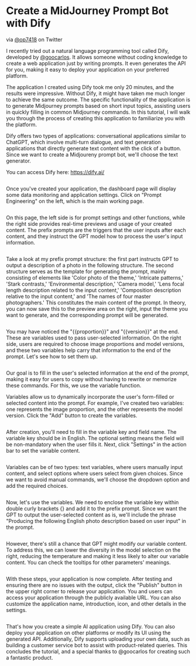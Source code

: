 # Create a MidJourney Prompt Bot with Dify

via [@op7418](https://twitter.com/op7418) on Twitter

I recently tried out a natural language programming tool called Dify, developed by [@goocarlos](https://twitter.com/goocarlos). It allows someone without coding knowledge to create a web application just by writing prompts. It even generates the API for you, making it easy to deploy your application on your preferred platform.

The application I created using Dify took me only 20 minutes, and the results were impressive. Without Dify, it might have taken me much longer to achieve the same outcome. The specific functionality of the application is to generate Midjourney prompts based on short input topics, assisting users in quickly filling in common Midjourney commands. In this tutorial, I will walk you through the process of creating this application to familiarize you with the platform.

Dify offers two types of applications: conversational applications similar to ChatGPT, which involve multi-turn dialogue, and text generation applications that directly generate text content with the click of a button. Since we want to create a Midjoureny prompt bot, we'll choose the text generator.

You can access Dify here: https://dify.ai/

<figure><img src="https://assets-docs.dify.ai/img/en/use-cases/41c38ee3634ca8db4029d31100297292.webp" alt=""><figcaption></figcaption></figure>

Once you've created your application, the dashboard page will display some data monitoring and application settings. Click on "Prompt Engineering" on the left, which is the main working page.

<figure><img src="https://assets-docs.dify.ai/img/en/use-cases/87afe74c0a9aa0f4f9fb88dbe510d055.webp" alt=""><figcaption></figcaption></figure>

On this page, the left side is for prompt settings and other functions, while the right side provides real-time previews and usage of your created content. The prefix prompts are the triggers that the user inputs after each content, and they instruct the GPT model how to process the user's input information.

<figure><img src="https://assets-docs.dify.ai/img/en/use-cases/87b6579ecdf7866f006e3e2fea900e48.webp" alt=""><figcaption></figcaption></figure>

Take a look at my prefix prompt structure: the first part instructs GPT to output a description of a photo in the following structure. The second structure serves as the template for generating the prompt, mainly consisting of elements like 'Color photo of the theme,' 'Intricate patterns,' 'Stark contrasts,' 'Environmental description,' 'Camera model,' 'Lens focal length description related to the input content,' 'Composition description relative to the input content,' and 'The names of four master photographers.' This constitutes the main content of the prompt. In theory, you can now save this to the preview area on the right, input the theme you want to generate, and the corresponding prompt will be generated.

<figure><img src="https://assets-docs.dify.ai/img/en/use-cases/6573752b0cb7eb8f53787b14c7b4f479.webp" alt=""><figcaption></figcaption></figure>

You may have noticed the "\{{proportion\}}" and "\{{version\}}" at the end. These are variables used to pass user-selected information. On the right side, users are required to choose image proportions and model versions, and these two variables help carry that information to the end of the prompt. Let's see how to set them up.

<figure><img src="https://assets-docs.dify.ai/img/en/use-cases/4f92181fb3f74924db3abbd09006ece6.webp" alt=""><figcaption></figcaption></figure>

Our goal is to fill in the user's selected information at the end of the prompt, making it easy for users to copy without having to rewrite or memorize these commands. For this, we use the variable function.

Variables allow us to dynamically incorporate the user's form-filled or selected content into the prompt. For example, I've created two variables: one represents the image proportion, and the other represents the model version. Click the "Add" button to create the variables.

<figure><img src="https://assets-docs.dify.ai/img/en/use-cases/a5d6c075658912892a0a3431e9646846.webp" alt=""><figcaption></figcaption></figure>

After creation, you'll need to fill in the variable key and field name. The variable key should be in English. The optional setting means the field will be non-mandatory when the user fills it. Next, click "Settings" in the action bar to set the variable content.

<figure><img src="https://assets-docs.dify.ai/img/en/use-cases/5aa9cf5f54a0e11bfdcb93c4453ca66f.webp" alt=""><figcaption></figcaption></figure>

Variables can be of two types: text variables, where users manually input content, and select options where users select from given choices. Since we want to avoid manual commands, we'll choose the dropdown option and add the required choices.

<figure><img src="https://assets-docs.dify.ai/img/en/use-cases/10533925c96d886ee52a5075d2e4f22f.webp" alt=""><figcaption></figcaption></figure>

Now, let's use the variables. We need to enclose the variable key within double curly brackets {} and add it to the prefix prompt. Since we want the GPT to output the user-selected content as is, we'll include the phrase "Producing the following English photo description based on user input" in the prompt.

<figure><img src="https://assets-docs.dify.ai/img/en/use-cases/6553e7e74d53832a1ca7f6761051da92.webp" alt=""><figcaption></figcaption></figure>

However, there's still a chance that GPT might modify our variable content. To address this, we can lower the diversity in the model selection on the right, reducing the temperature and making it less likely to alter our variable content. You can check the tooltips for other parameters' meanings.

<figure><img src="https://assets-docs.dify.ai/img/en/use-cases/731639399f7df8b94ad6aa343329680a.webp" alt=""><figcaption></figcaption></figure>

With these steps, your application is now complete. After testing and ensuring there are no issues with the output, click the "Publish" button in the upper right corner to release your application. You and users can access your application through the publicly available URL. You can also customize the application name, introduction, icon, and other details in the settings.

<figure><img src="https://assets-docs.dify.ai/img/en/use-cases/24de168da16ef9452957b90905bf270e.webp" alt=""><figcaption></figcaption></figure>

That's how you create a simple AI application using Dify. You can also deploy your application on other platforms or modify its UI using the generated API. Additionally, Dify supports uploading your own data, such as building a customer service bot to assist with product-related queries. This concludes the tutorial, and a special thanks to @goocarlos for creating such a fantastic product.
